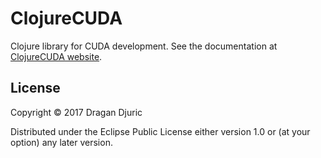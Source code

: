 # ClojureCUDA

Clojure library for CUDA development. See the documentation at [ClojureCUDA website](http://clojurecuda.uncomplicate.org).

## License

Copyright © 2017 Dragan Djuric

Distributed under the Eclipse Public License either version 1.0 or (at your option) any later version.
